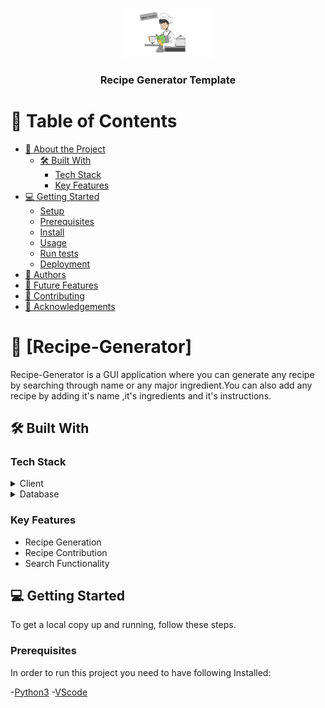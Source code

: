 <a name="readme-top"></a>

<!--
HOW TO USE:
This is an example of how you may give instructions on setting up your project locally.

Modify this file to match your project and remove sections that don't apply.

REQUIRED SECTIONS:
- Table of Contents
- About the Project
  - Built With
  - Live Demo
- Getting Started
- Authors
- Future Features
- Contributing
- Show your support
- Acknowledgements
- License

OPTIONAL SECTIONS:
- FAQ

After you're finished please remove all the comments and instructions!
-->

<div align="center">
  <!-- You are encouraged to replace this logo with your own! Otherwise you can also remove it. -->
  <img src="logo.png" alt="logo" width="140"  height="auto" />
  <br/>

  <h3><b>Recipe Generator Template</b></h3>

</div>

<!-- TABLE OF CONTENTS -->

# 📗 Table of Contents

- [📖 About the Project](#about-project)
  - [🛠 Built With](#built-with)
    - [Tech Stack](#tech-stack)
    - [Key Features](#key-features)
- [💻 Getting Started](#getting-started)
  - [Setup](#setup)
  - [Prerequisites](#prerequisites)
  - [Install](#install)
  - [Usage](#usage)
  - [Run tests](#run-tests)
  - [Deployment](#deployment)
- [👥 Authors](#authors)
- [🔭 Future Features](#future-features)
- [🤝 Contributing](#contributing)
- [🙏 Acknowledgements](#acknowledgements)

<!-- PROJECT DESCRIPTION -->

# 📖 [Recipe-Generator] <a name="about-project"></a>

Recipe-Generator is a GUI application where you can generate any recipe by searching through name or any major ingredient.You can also add any recipe by adding it's name ,it's ingredients and it's instructions.

## 🛠 Built With <a name="built-with"></a>

### Tech Stack <a name="tech-stack"></a>

<details>
  <summary>Client</summary>
  <ul>
    <li><a href="https://docs.python.org/3/library/tkinter.html">Tkinter</a></li>
  </ul>
</details>



<details>
<summary>Database</summary>
  <ul>
    <li><a href="https://www.sqlite.org/">sqlite3</a></li>
  </ul>
</details>

<!-- Features -->

### Key Features <a name="key-features"></a>

- Recipe Generation
- Recipe Contribution
- Search Functionality



<!-- GETTING STARTED -->

## 💻 Getting Started <a name="getting-started"></a>

To get a local copy up and running, follow these steps.

### Prerequisites

In order to run this project you need to have following Installed:

-[Python3](https://www.python.org/downloads/)
-[VScode](https://code.visualstudio.com/download)
